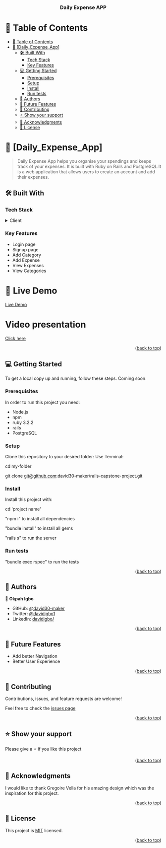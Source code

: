 <a name="readme-top"></a>

<div align="center">

  <h3><b>Daily Expense APP</b></h3>

</div>

<!-- TABLE OF CONTENTS -->

# 📗 Table of Contents

- [📗 Table of Contents](#-table-of-contents)
- [📖 \[Daily\_Expense\_App\] ](#-daily_expense_app-)
  - [🛠 Built With ](#-built-with-)
    - [Tech Stack ](#tech-stack-)
    - [Key Features ](#key-features-)
  - [💻 Getting Started ](#-getting-started-)
    - [Prerequisites](#prerequisites)
    - [Setup](#setup)
    - [Install](#install)
    - [Run tests](#run-tests)
  - [👥 Authors ](#-authors-)
  - [🔭 Future Features ](#-future-features-)
  - [🤝 Contributing ](#-contributing-)
  - [⭐️ Show your support ](#️-show-your-support-)
  - [🙏 Acknowledgments ](#-acknowledgments-)
  - [📝 License ](#-license-)

# 📖 [Daily_Expense_App] <a name="about-project"></a>

> Daily Expense App helps you organise your spendings and keeps track of your expenses.
It is built with Ruby on Rails and PostgreSQL.It is a web application that allows users to create an account and add their expenses.



## 🛠 Built With <a name="built-with"></a>

### Tech Stack <a name="tech-stack"></a>

<details>
<summary>Client</summary>
<ul>
<li>N/A</li>
 </ul>
<summary>Server</summary>
<ul>
<li>Ruby</li>
<li>Ruby on Rails</li>
</ul>
<summary>Database</summary>
<ul>
<li>PostgreSQL</li>
</ul>
</details>

### Key Features <a name="key-features"></a>

<ul>
<li>Login page</li>
<li>Signup page</li>
<li>Add Category</li>
<li>Add Expense</li>
<li>View Expenses</li>
<li>View Categories</li>


</ul>

<h1>🚀 Live Demo</h1>
<a href="https://okpah.onrender.com">Live Demo</a>
<h1>Video presentation</h1>
<a href="">Click here</a>

<p align="right">(<a href="#readme-top">back to top</a>)</p>

## 💻 Getting Started <a name="getting-started"></a>

To get a local copy up and running, follow these steps.
Coming soon.

### Prerequisites

In order to run this project you need:

 <ul>
<li>Node.js</li>
<li>npm</li>
<li>ruby 3.2.2</li>
<li>rails
</li>
<li>PostgreSQL</li>
 </ul>

### Setup

Clone this repository to your desired folder:
Use Terminal:

cd my-folder

git clone git@github.com:david30-maker/rails-capstone-project.git

### Install

Install this project with:

cd 'project name'

"npm i" to install all dependencies

"bundle install" to install all gems

"rails s" to run the server

### Run tests

"bundle exec rspec" to run the tests

<p align="right">(<a href="#readme-top">back to top</a>)</p>

## 👥 Authors <a name="authors"></a>

👤 **Okpah Igbo**

- GitHub: [@david30-maker](https://github.com/david30-maker)
- Twitter: [@davidigbo1](https://twitter.com/davidigbo1)
- LinkedIn: [davidigbo/](https://www.linkedin.com/in/davidigbo/)

<p align="right">(<a href="#readme-top">back to top</a>)</p>

## 🔭 Future Features <a name="future-features"></a>

<ul>
  <li>Add better Navigation</li>
  <li>Better User Experience</li>
</ul>

<p align="right">(<a href="#readme-top">back to top</a>)</p>

## 🤝 Contributing <a name="contributing"></a>

Contributions, issues, and feature requests are welcome!

Feel free to check the [issues page](../../issues/)

<p align="right">(<a href="#readme-top">back to top</a>)</p>

## ⭐️ Show your support <a name="support"></a>

Please give a ⭐️ if you like this project

<p align="right">(<a href="#readme-top">back to top</a>)</p>

## 🙏 Acknowledgments <a name="acknowledgements"></a>

I would like to thank Gregoire Vella for his amazing design which was the inspiration for this project.

<p align="right">(<a href="#readme-top">back to top</a>)</p>

## 📝 License <a name="license"></a>

This project is [MIT](LICENSE.md) licensed.

<p align="right">(<a href="#readme-top">back to top</a>)</p>
